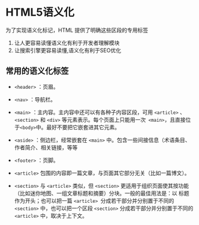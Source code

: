 # HTML5语义化

为了实现语义化标记，HTML 提供了明确这些区段的专用标签


1. 让人更容易读懂语义化有利于开发者理解模块
2. 让搜索引擎更容易读懂,语义化有利于SEO优化


## 常用的语义化标签

 - `<header>` ：页眉。
 - `<nav>` ：导航栏。
 - `<main>` ：主内容。主内容中还可以有各种子内容区段，可用 `<article>` 、 `<section>` 和 `<div>` 等元素表示。每个页面上只能用一次` <main>`，且直接位于` <body> `中。最好不要把它嵌套进其它元素。
 - `<aside>` ：侧边栏，经常嵌套在 `<main>` 中。包含一些间接信息（术语条目、作者简介、相关链接，等等
 - `<footer>` ：页脚。



 - `<article>` 包围的内容即一篇文章，与页面其它部分无关（比如一篇博文）。
 - `<section>` 与 `<article>` 类似，但 `<section>` 更适用于组织页面使其按功能（比如迷你地图、一组文章标题和摘要）分块。一般的最佳用法是：以 标题 作为开头；也可以把一篇 `<article> `分成若干部分并分别置于不同的 `<section>` 中，也可以把一个区段 `<section>` 分成若干部分并分别置于不同的 `<article>` 中，取决于上下文。
